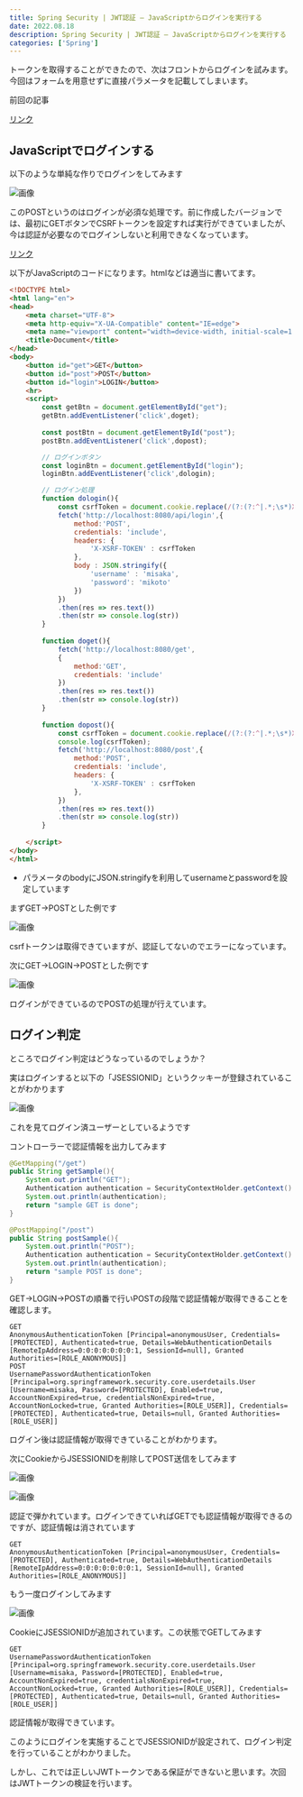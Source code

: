 ```yaml
---
title: Spring Security | JWT認証 – JavaScriptからログインを実行する
date: 2022.08.18
description: Spring Security | JWT認証 – JavaScriptからログインを実行する
categories: ['Spring']
---
```


トークンを取得することができたので、次はフロントからログインを試みます。今回はフォームを用意せずに直接パラメータを記載してしまいます。

前回の記事

[リンク](/posts/p3424)


## JavaScriptでログインする


以下のような単純な作りでログインをしてみます

![画像](/3434/1.png)


このPOSTというのはログインが必須な処理です。前に作成したバージョンでは、最初にGETボタンでCSRFトークンを設定すれば実行ができていましたが、今は認証が必要なのでログインしないと利用できなくなっています。

[リンク](/posts/p3398)


以下がJavaScriptのコードになります。htmlなどは適当に書いてます。

```html
<!DOCTYPE html>
<html lang="en">
<head>
    <meta charset="UTF-8">
    <meta http-equiv="X-UA-Compatible" content="IE=edge">
    <meta name="viewport" content="width=device-width, initial-scale=1.0">
    <title>Document</title>
</head>
<body>
    <button id="get">GET</button>
    <button id="post">POST</button>
    <button id="login">LOGIN</button>
    <hr>
    <script>
        const getBtn = document.getElementById("get");
        getBtn.addEventListener('click',doget);
    
        const postBtn = document.getElementById("post");
        postBtn.addEventListener('click',dopost);

        // ログインボタン
        const loginBtn = document.getElementById("login");
        loginBtn.addEventListener('click',dologin);

        // ログイン処理
        function dologin(){
            const csrfToken = document.cookie.replace(/(?:(?:^|.*;\s*)XSRF-TOKEN\s*\=\s*([^;]*).*$)|^.*$/, '$1');
            fetch('http://localhost:8080/api/login',{
                method:'POST',
                credentials: 'include',
                headers: {
                    'X-XSRF-TOKEN' : csrfToken
                },
                body : JSON.stringify({
                    'username' : 'misaka',
                    'password': 'mikoto'
                })
            })
            .then(res => res.text())
            .then(str => console.log(str))
        }
    
        function doget(){
            fetch('http://localhost:8080/get',
            {
                method:'GET',
                credentials: 'include'
            })
            .then(res => res.text())
            .then(str => console.log(str))
        }
    
        function dopost(){
            const csrfToken = document.cookie.replace(/(?:(?:^|.*;\s*)XSRF-TOKEN\s*\=\s*([^;]*).*$)|^.*$/, '$1');
            console.log(csrfToken);
            fetch('http://localhost:8080/post',{
                method:'POST',
                credentials: 'include',
                headers: {
                    'X-XSRF-TOKEN' : csrfToken
                },
            })
            .then(res => res.text())
            .then(str => console.log(str))
        }
    
    </script>
</body>
</html>

```

* パラメータのbodyにJSON.stringifyを利用してusernameとpasswordを設定しています

まずGET→POSTとした例です

![画像](/3434/2.png)


csrfトークンは取得できていますが、認証してないのでエラーになっています。

次にGET→LOGIN→POSTとした例です

![画像](/3434/3.png)


ログインができているのでPOSTの処理が行えています。

## ログイン判定


ところでログイン判定はどうなっているのでしょうか？

実はログインすると以下の「JSESSIONID」というクッキーが登録されていることがわかります

![画像](/3434/4.png)


これを見てログイン済ユーザーとしているようです

コントローラーで認証情報を出力してみます

```java
@GetMapping("/get")
public String getSample(){
    System.out.println("GET");
    Authentication authentication = SecurityContextHolder.getContext().getAuthentication();
    System.out.println(authentication);
    return "sample GET is done";
}

@PostMapping("/post")
public String postSample(){
    System.out.println("POST");
    Authentication authentication = SecurityContextHolder.getContext().getAuthentication();
    System.out.println(authentication);
    return "sample POST is done";
}
```


GET→LOGIN→POSTの順番で行いPOSTの段階で認証情報が取得できることを確認します。
```
GET
AnonymousAuthenticationToken [Principal=anonymousUser, Credentials=[PROTECTED], Authenticated=true, Details=WebAuthenticationDetails [RemoteIpAddress=0:0:0:0:0:0:0:1, SessionId=null], Granted Authorities=[ROLE_ANONYMOUS]]
POST
UsernamePasswordAuthenticationToken [Principal=org.springframework.security.core.userdetails.User [Username=misaka, Password=[PROTECTED], Enabled=true, AccountNonExpired=true, credentialsNonExpired=true, AccountNonLocked=true, Granted Authorities=[ROLE_USER]], Credentials=[PROTECTED], Authenticated=true, Details=null, Granted Authorities=[ROLE_USER]]

```

ログイン後は認証情報が取得できていることがわかります。

次にCookieからJSESSIONIDを削除してPOST送信をしてみます

![画像](/3434/5.png)


![画像](/3434/6.png)


認証で弾かれています。ログインできていればGETでも認証情報が取得できるのですが、認証情報は消されています
```
GET
AnonymousAuthenticationToken [Principal=anonymousUser, Credentials=[PROTECTED], Authenticated=true, Details=WebAuthenticationDetails [RemoteIpAddress=0:0:0:0:0:0:0:1, SessionId=null], Granted Authorities=[ROLE_ANONYMOUS]]

```

もう一度ログインしてみます

![画像](/3434/7.png)


CookieにJSESSIONIDが追加されています。この状態でGETしてみます
```
GET
UsernamePasswordAuthenticationToken [Principal=org.springframework.security.core.userdetails.User [Username=misaka, Password=[PROTECTED], Enabled=true, AccountNonExpired=true, credentialsNonExpired=true, AccountNonLocked=true, Granted Authorities=[ROLE_USER]], Credentials=[PROTECTED], Authenticated=true, Details=null, Granted Authorities=[ROLE_USER]]

```

認証情報が取得できています。

このようにログインを実施することでJSESSIONIDが設定されて、ログイン判定を行っていることがわかりました。

しかし、これでは正しいJWTトークンである保証ができないと思います。次回はJWTトークンの検証を行います。
